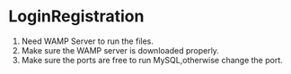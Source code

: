 # LoginRegistration

1. Need WAMP Server to run the files.
2. Make sure the WAMP server is downloaded properly.
3. Make sure the ports are free to run MySQL,otherwise change the port.
